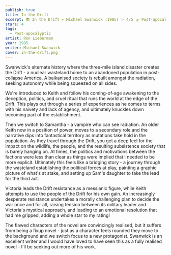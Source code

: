 ```yaml
---
publish: true
title: In the Drift
excerpt: 📚 In the Drift ✒️ Michael Swanwick (1985) ✨ 4/5 🛸 Post-apocalyptic 🖌️ Ron Lieberman
stars: 4
tags:
  - Post-apocalyptic
artist: Ron Lieberman
year: 1985
writer: Michael Swanwick
cover: in-the-drift.png
---
```

Swanwick's alternate history where the three-mile island disaster creates the Drift - a nuclear wasteland home to an abandoned population in post-collapse America. A balkanised society is rebuilt amongst the radiation, seeking autonomy while being squeezed on all sides.  
  
We're introduced to Keith and follow his coming-of-age awakening to the deception, politics, and cruel ritual that runs the world at the edge of the Drift. This plays out through a series of experiences as he comes to terms with his naivety and lack of agency, and ultimately knuckles down becoming part of the establishment.   
  
Then we switch to Samantha - a vampire who can see radiation. An older Keith now in a position of power, moves to a secondary role and the narrative dips into fantastical territory as mutations take hold in the population. As they travel through the Drift, you get a deep feel for the impact on the wildlife, the people, and the resulting subsistence society that is barely hanging on. At times, the politics and motivations between the factions were less than clear as things were implied that I needed to be more explicit. Ultimately this feels like a bridging story - a journey through the wasteland establishing the political forces at play, painting a graphic picture of what's at stake, and setting up Sam's daughter to take the lead for the third act.  
  
Victoria leads the Drift resistance as a messianic figure, while Keith attempts to use the people of the Drift for his own gain. An increasingly desperate resistance undertakes a morally challenging plan to decide the war once and for all, raising tension between its military leader and Victoria's mystical approach, and leading to an emotional resolution that had me gripped, adding a whole star to my rating!  
  
The flawed characters of the novel are convincingly realised, but it suffers from being a fixup novel - just as a character feels rounded they move to the background and we switch focus to a new protagonist. Swanwick is an excellent writer and I would have loved to have seen this as a fully realised novel - I'll be seeking out more of his work.